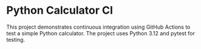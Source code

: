 # Python Calculator CI

This project demonstrates continuous integration using GitHub Actions to test a simple Python calculator. The project uses Python 3.12 and pytest for testing.
